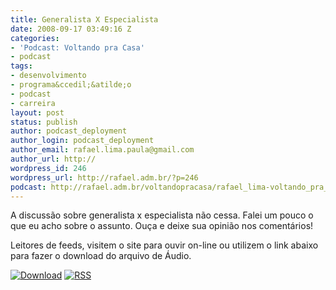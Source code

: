 ```yaml
---
title: Generalista X Especialista
date: 2008-09-17 03:49:16 Z
categories:
- 'Podcast: Voltando pra Casa'
- podcast
tags:
- desenvolvimento
- programa&ccedil;&atilde;o
- podcast
- carreira
layout: post
status: publish
author: podcast_deployment
author_login: podcast_deployment
author_email: rafael.lima.paula@gmail.com
author_url: http://
wordpress_id: 246
wordpress_url: http://rafael.adm.br/?p=246
podcast: http://rafael.adm.br/voltandopracasa/rafael_lima-voltando_pra_casa-0018.mp3
---
```


A discuss&atilde;o sobre generalista x especialista n&atilde;o cessa. Falei um pouco o que eu acho sobre o assunto. Ou&ccedil;a e deixe sua opini&atilde;o nos coment&aacute;rios!

Leitores de feeds, visitem o site para ouvir on-line ou utilizem o link abaixo para fazer o download do arquivo de &Aacute;udio.

<a class="noborder" href="http://rafael.adm.br/voltandopracasa/rafael_lima-voltando_pra_casa-0018.mp3" title="Download"><img src="http://rafael.adm.br/wp-content/themes/rafael_lima-rockinblue/images/download_green.gif" border="0" alt="Download" /></a> <a class="noborder" href="http://feeds.feedburner.com/rafael_lima_podcast" title="RSS"><img src="http://rafael.adm.br/wp-content/themes/rafael_lima-rockinblue/images/icn-feed-16x16.png" border="0" alt="RSS" /></a>

